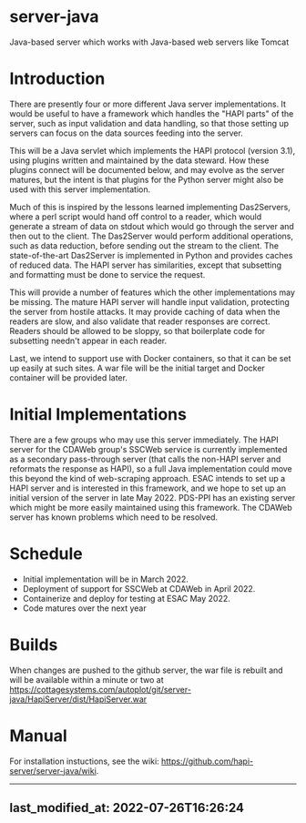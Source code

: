# server-java
Java-based server which works with Java-based web servers like Tomcat

# Introduction
There are presently four or more different Java server implementations.  It would be
useful to have a framework which handles the "HAPI parts" of the server, such as
input validation and data handling, so that those setting up servers can focus
on the data sources feeding into the server.

This will be a Java servlet which implements the HAPI protocol (version 3.1), using
plugins written and maintained by the data steward.  How these plugins connect will
be documented below, and may evolve as the server matures, but the intent is that
plugins for the Python server might also be used with this server implementation.

Much of this is inspired by the lessons learned implementing Das2Servers, where a 
perl script would hand off control to a reader, which would generate a stream of 
data on stdout which would go through the server and then out to the client.  The
Das2Server would perform additional operations, such as data reduction, before
sending out the stream to the client.  The state-of-the-art
Das2Server is implemented in Python and provides caches of reduced data. The HAPI 
server has similarities, except that subsetting and formatting must be done to service 
the request.  

This will provide a number of features which the other implementations may be missing.
The mature HAPI server will handle input validation, protecting the server from hostile 
attacks.  It may provide caching of data when the readers are slow, and also validate 
that reader responses are correct.  Readers should be allowed to be sloppy, so that 
boilerplate code for subsetting needn't appear in each reader.

Last, we intend to support use with Docker containers, so that it can be set up easily
at such sites.  A war file will be the initial target and Docker container will be 
provided later.

# Initial Implementations
There are a few groups who may use this server immediately.  The HAPI server for
the CDAWeb group's SSCWeb service is currently implemented as a secondary pass-through
server (that calls the non-HAPI server and reformats the response as HAPI), so
a full Java implementation could move this beyond the kind of web-scraping approach.
ESAC intends to set up a HAPI server and is interested in
this framework, and we hope to set up an initial version of the server in late May 2022.
PDS-PPI has an existing server which might be more easily maintained using this
framework.  The CDAWeb server has known problems which need to be resolved.  

# Schedule
* Initial implementation will be in March 2022.
* Deployment of support for SSCWeb at CDAWeb in April 2022.
* Containerize and deploy for testing at ESAC May 2022.
* Code matures over the next year

# Builds 
When changes are pushed to the github server, the war file is rebuilt and will be available 
within a minute or two at
https://cottagesystems.com/autoplot/git/server-java/HapiServer/dist/HapiServer.war

# Manual
For installation instuctions, see the wiki: https://github.com/hapi-server/server-java/wiki.

---
last_modified_at: 2022-07-26T16:26:24
---

